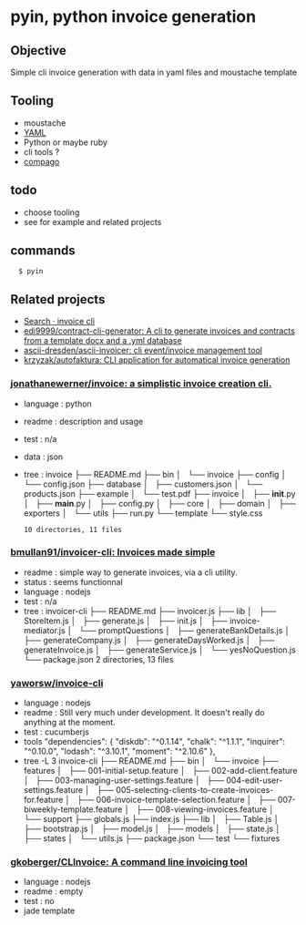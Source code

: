 # pyin, python invoice generation

## Objective
Simple cli invoice generation with data in yaml files and moustache template

## Tooling
- moustache
- [ YAML ](http://pyyaml.org/)
- Python or maybe ruby
- cli tools ?
- [compago](https://pypi.python.org/pypi/compago/1.4)



## todo
- choose tooling
- see for example and related projects


## commands
      $ pyin

## Related projects
  * [Search · invoice cli](https://github.com/search?utf8=%E2%9C%93&q=invoice+cli&type=Repositories)
  * [edi9999/contract-cli-generator: A cli to generate invoices and contracts from a template docx and a .yml database](https://github.com/edi9999/contract-cli-generator)
  * [ascii-dresden/ascii-invoicer: cli event/invoice management tool](https://github.com/ascii-dresden/ascii-invoicer)
  * [krzyzak/autofaktura: CLI application for automatical invoice generation](https://github.com/krzyzak/autofaktura)
### [jonathanewerner/invoice: a simplistic invoice creation cli.](https://github.com/jonathanewerner/invoice)
- language : python
- readme : description and usage
- test : n/a
- data : json
- tree :
      invoice
      ├── README.md
      ├── bin
      │   └── invoice
      ├── config
      │   └── config.json
      ├── database
      │   ├── customers.json
      │   └── products.json
      ├── example
      │   └── test.pdf
      ├── invoice
      │   ├── __init__.py
      │   ├── __main__.py
      │   ├── config.py
      │   ├── core
      │   ├── domain
      │   ├── exporters
      │   └── utils
      ├── run.py
      └── template
          └── style.css
      
      10 directories, 11 files
### [bmullan91/invoicer-cli: Invoices made simple](https://github.com/bmullan91/invoicer-cli)
- readme :  simple way to generate invoices, via a cli utility.
- status : seems functionnal
- language : nodejs
- test : n/a
- tree :
      invoicer-cli
      ├── README.md
      ├── invoicer.js
      ├── lib
      │   ├── StoreItem.js
      │   ├── generate.js
      │   ├── init.js
      │   ├── invoice-mediator.js
      │   └── promptQuestions
      │       ├── generateBankDetails.js
      │       ├── generateCompany.js
      │       ├── generateDaysWorked.js
      │       ├── generateInvoice.js
      │       ├── generateService.js
      │       └── yesNoQuestion.js
      └── package.json
      2 directories, 13 files

### [yaworsw/invoice-cli](https://github.com/yaworsw/invoice-cli)
- language : nodejs
- readme : Still very much under development. It doesn't really do anything at the moment.
- test : cucumberjs
- tools
      "dependencies": {
        "diskdb": "^0.1.14",
        "chalk": "^1.1.1",
        "inquirer": "^0.10.0",
        "lodash": "^3.10.1",
        "moment": "^2.10.6"
          },
- tree -L 3
      invoice-cli
      ├── README.md
      ├── bin
      │   └── invoice
      ├── features
      │   ├── 001-initial-setup.feature
      │   ├── 002-add-client.feature
      │   ├── 003-managing-user-settings.feature
      │   ├── 004-edit-user-settings.feature
      │   ├── 005-selecting-clients-to-create-invoices-for.feature
      │   ├── 006-invoice-template-selection.feature
      │   ├── 007-biweekly-template.feature
      │   ├── 008-viewing-invoices.feature
      │   └── support
      ├── globals.js
      ├── index.js
      ├── lib
      │   ├── Table.js
      │   ├── bootstrap.js
      │   ├── model.js
      │   ├── models
      │   ├── state.js
      │   ├── states
      │   └── utils.js
      ├── package.json
      └── test
          └── fixtures

### [gkoberger/CLInvoice: A command line invoicing tool](https://github.com/gkoberger/CLInvoice)
- language : nodejs
- readme : empty
- test : no
- jade template

